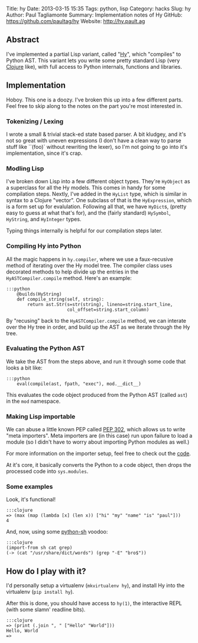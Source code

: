 Title: hy
Date: 2013-03-15 15:35
Tags: python, lisp
Category: hacks
Slug: hy
Author: Paul Tagliamonte
Summary: Implementation notes of Hy
GitHub: https://github.com/paultag/hy
Website: http://hy.pault.ag


Abstract
--------

I've implemented a partial Lisp variant, called "[Hy](http://hy.pault.ag/)",
which "compiles" to Python AST. This variant lets you write some pretty
standard Lisp (very [Clojure](http://clojure.org/) like), with full access to
Python internals, functions and libraries.


Implementation
--------------

Hoboy. This one is a doozy. I've broken this up into a few different parts.
Feel free to skip along to the notes on the part you're most interested in.

### Tokenizing / Lexing

I wrote a small & trivial stack-ed state based parser. A bit kludgey, and
it's not so great with uneven expressions (I don't have a clean way to parse
stuff like ``(foo)` without rewriting the lexer), so I'm not going to go into
it's implementation, since it's crap.

### Modling Lisp

I've broken down Lisp into a few different object types. They're `HyObject` as
a superclass for all the Hy models. This comes in handy for some compilation
steps. Nextly, I've added in the `HyList` type, which is similar in syntax
to a Clojure "vector". One subclass of that is the `HyExpression`, which is
a form set up for evalulation. Following all that, we have `HyDict`s, (pretty
easy to guess at what that's for), and the (fairly standard) `HySymbol`,
`HyString`, and `HyInteger` types.

Typing things internally is helpful for our compilation steps later.

### Compiling Hy into Python

All the magic happens in `hy.compiler`, where we use a faux-recusive method
of iterating over the Hy model tree. The compiler class uses decorated methods
to help divide up the entries in the `HyASTCompiler.compile` method.
Here's an example:

    :::python
        @builds(HyString)
        def compile_string(self, string):
            return ast.Str(s=str(string), lineno=string.start_line,
                           col_offset=string.start_column)

By "recusing" back to the `HyASTCompiler.compile` method, we can interate over
the Hy tree in order, and build up the AST as we iterate through the Hy tree.

### Evaluating the Python AST

We take the AST from the steps above, and run it through some code that
looks a bit like:

    :::python
        eval(compile(ast, fpath, "exec"), mod.__dict__)

This evaluates the code object produced from the Python AST (called `ast`)
in the `mod` namespace.


### Making Lisp importable

We can abuse a little known PEP called
[PEP 302](http://www.python.org/dev/peps/pep-0302/), which allows us to write
"meta importers". Meta importers are (in this case) run upon failure to load
a module (so I didn't have to worry about importing Python modules as well.)

For more information on the importer setup, feel free to check out the
[code](https://github.com/paultag/hy/blob/master/hy/importer.py).

At it's core, it basically converts the Python to a code object, then drops
the processed code into `sys.modules`.

### Some examples

Look, it's functional!

    :::clojure
    => (max (map (lambda [x] (len x)) ["hi" "my" "name" "is" "paul"]))
    4

And, now, using some [python-sh](http://amoffat.github.com/sh/) voodoo:

    :::clojure
    (import-from sh cat grep)
    (-> (cat "/usr/share/dict/words") (grep "-E" "bro$"))


How do I play with it?
----------------------

I'd personally setup a virtualenv (`mkvirtualenv hy`), and install Hy into
the virtualenv (`pip install hy`).

After this is done, you should have access to `hy(1)`, the interactive REPL
(with some slamn' readline bits).

    :::clojure
    => (print (.join ", " ["Hello" "World"]))
    Hello, World
    => 
